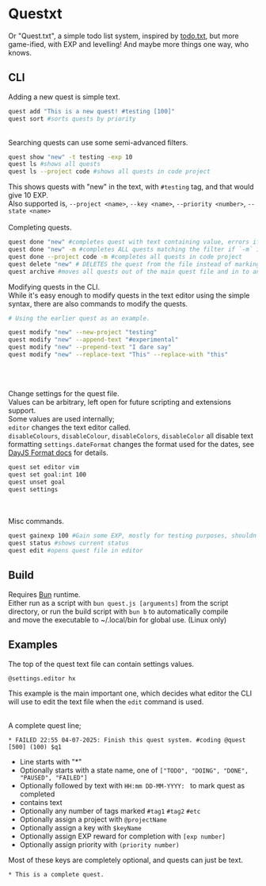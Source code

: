 # Questxt
Or "Quest.txt", a simple todo list system, inspired by [todo.txt](https://github.com/todotxt/todo.txt-cli), but more game-ified, with EXP and levelling! And maybe more things one way, who knows.<br>

## CLI
Adding a new quest is simple text.

```bash
quest add "This is a new quest! #testing [100]"
quest sort #sorts quests by priority
```
<br>
Searching quests can use some semi-advanced filters.

```bash
quest show "new" -t testing -exp 10
quest ls #shows all quests
quest ls --project code #shows all quests in code project
```

This shows quests with "new" in the text, with `#testing` tag, and that would give 10 EXP.<br>
Also supported is, `--project <name>`, `--key <name>`, `--priority <number>`, `--state <name>`<br>
<br>
Completing quests.

```bash
quest done "new" #completes quest with text containing value, errors if more than one is found
quest done "new" -m #completes ALL quests matching the filter if `-m` is added
quest done --project code -m #completes all quests in code project
quest delete "new" # DELETES the quest from the file instead of marking as complete
quest archive #moves all quests out of the main quest file and in to an archive file
```

Modifying quests in the CLI.<br>
While it's easy enough to modify quests in the text editor using the simple syntax, there are also commands to modify the quests.

```bash
# Using the earlier quest as an example.

quest modify "new" --new-project "testing"
quest modify "new" --append-text "#experimental"
quest modify "new" --prepend-text "I dare say"
quest modify "new" --replace-text "This" --replace-with "this"
```

<br><br>

Change settings for the quest file.<br>
Values can be arbitrary, left open for future scripting and extensions support.<br>
Some values are used internally;<br>
`editor` changes the text editor called.<br>
`disableColours`, `disableColour`, `disableColors`, `disableColor` all disable text formatting
`settings.dateFormat` changes the format used for the dates, see [DayJS Format docs](https://day.js.org/docs/en/display/format) for details.

```bash
quest set editor vim
quest set goal:int 100
quest unset goal
quest settings
```

<br>
<br>
Misc commands.

```bash
quest gainexp 100 #Gain some EXP, mostly for testing purposes, shouldn't need to be called manually unless you need to manually adjust something.
quest status #shows current status
quest edit #opens quest file in editor
```

## Build
Requires [Bun](https://bun.sh) runtime.<br>
Either run as a script with `bun quest.js [arguments]` from the script directory, or run the build script with `bun b` to automatically compile<br>
and move the executable to ~/.local/bin for global use. (Linux only)

## Examples
The top of the quest text file can contain settings values.

```
@settings.editor hx
```

This example is the main important one, which decides what editor the CLI will use to edit the text file when the `edit` command is used.<br><br>

A complete quest line;

```
* FAILED 22:55 04-07-2025: Finish this quest system. #coding @quest [500] (100) $q1
```
- Line starts with "*"
- Optionally starts with a state name, one of `["TODO", "DOING", "DONE", "PAUSED", "FAILED"]`
- Optionally followed by text with `HH:mm DD-MM-YYYY: ` to mark quest as completed
- contains text
- Optionally any number of tags marked `#tag1` `#tag2` `#etc`
- Optionally assign a project with `@projectName`
- Optionally assign a key with `$keyName`
- Optionally assign EXP reward for completion with `[exp number]`
- Optionally assign priority with `(priority number)`

Most of these keys are completely optional, and quests can just be text.

```
* This is a complete quest.
```
